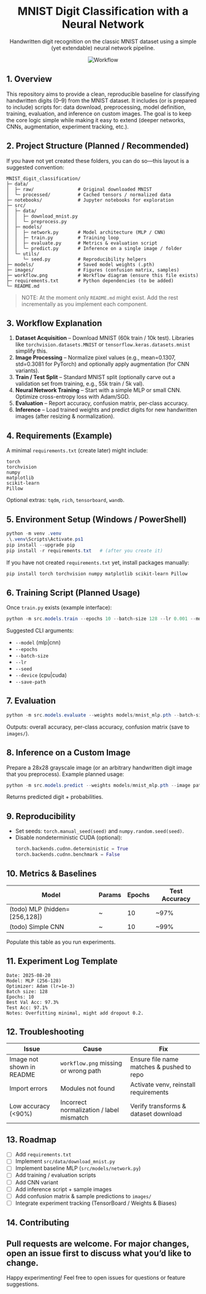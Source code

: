 ﻿<div align="center">

# MNIST Digit Classification with a Neural Network

Handwritten digit recognition on the classic MNIST dataset using a simple (yet extendable) neural network pipeline.

![Workflow](workflow.png)

</div>

## 1. Overview
This repository aims to provide a clean, reproducible baseline for classifying handwritten digits (0–9) from the MNIST dataset. It includes (or is prepared to include) scripts for: data download, preprocessing, model definition, training, evaluation, and inference on custom images. The goal is to keep the core logic simple while making it easy to extend (deeper networks, CNNs, augmentation, experiment tracking, etc.).

## 2. Project Structure (Planned / Recommended)
If you have not yet created these folders, you can do so—this layout is a suggested convention:

```
MNIST_digit_classification/
├─ data/
│  ├─ raw/                # Original downloaded MNIST
│  └─ processed/          # Cached tensors / normalized data
├─ notebooks/             # Jupyter notebooks for exploration
├─ src/
│  ├─ data/
│  │  ├─ download_mnist.py
│  │  └─ preprocess.py
│  ├─ models/
│  │  ├─ network.py       # Model architecture (MLP / CNN)
│  │  ├─ train.py         # Training loop
│  │  ├─ evaluate.py      # Metrics & evaluation script
│  │  └─ predict.py       # Inference on a single image / folder
│  └─ utils/
│     └─ seed.py          # Reproducibility helpers
├─ models/                # Saved model weights (.pth)
├─ images/                # Figures (confusion matrix, samples)
├─ workflow.png           # Workflow diagram (ensure this file exists)
├─ requirements.txt       # Python dependencies (to be added)
└─ README.md
```

> NOTE: At the moment only `README.md` might exist. Add the rest incrementally as you implement each component.

## 3. Workflow Explanation
1. **Dataset Acquisition** – Download MNIST (60k train / 10k test). Libraries like `torchvision.datasets.MNIST` or `tensorflow.keras.datasets.mnist` simplify this.
2. **Image Processing** – Normalize pixel values (e.g., mean=0.1307, std=0.3081 for PyTorch) and optionally apply augmentation (for CNN variants).
3. **Train / Test Split** – Standard MNIST split (optionally carve out a validation set from training, e.g., 55k train / 5k val).
4. **Neural Network Training** – Start with a simple MLP or small CNN. Optimize cross-entropy loss with Adam/SGD.
5. **Evaluation** – Report accuracy, confusion matrix, per-class accuracy.
6. **Inference** – Load trained weights and predict digits for new handwritten images (after resizing & normalization).

## 4. Requirements (Example)
A minimal `requirements.txt` (create later) might include:
```
torch
torchvision
numpy
matplotlib
scikit-learn
Pillow
```
Optional extras: `tqdm`, `rich`, `tensorboard`, `wandb`.

## 5. Environment Setup (Windows / PowerShell)
```powershell
python -m venv .venv
.\.venv\Scripts\Activate.ps1
pip install --upgrade pip
pip install -r requirements.txt   # (after you create it)
```

If you have not created `requirements.txt` yet, install packages manually:
```powershell
pip install torch torchvision numpy matplotlib scikit-learn Pillow
```

## 6. Training Script (Planned Usage)
Once `train.py` exists (example interface):
```powershell
python -m src.models.train --epochs 10 --batch-size 128 --lr 0.001 --model mlp --save-path models/mnist_mlp.pth
```
Suggested CLI arguments:
* `--model` (mlp|cnn)
* `--epochs`
* `--batch-size`
* `--lr`
* `--seed`
* `--device` (cpu|cuda)
* `--save-path`

## 7. Evaluation
```powershell
python -m src.models.evaluate --weights models/mnist_mlp.pth --batch-size 512 --device cpu
```
Outputs: overall accuracy, per-class accuracy, confusion matrix (save to `images/`).

## 8. Inference on a Custom Image
Prepare a 28x28 grayscale image (or an arbitrary handwritten digit image that you preprocess). Example planned usage:
```powershell
python -m src.models.predict --weights models/mnist_mlp.pth --image path/to/digit.png
```
Returns predicted digit + probabilities.

## 9. Reproducibility
* Set seeds: `torch.manual_seed(seed)` and `numpy.random.seed(seed)`.
* Disable nondeterministic CUDA (optional):
	```python
	torch.backends.cudnn.deterministic = True
	torch.backends.cudnn.benchmark = False
	```

## 10. Metrics & Baselines
| Model | Params | Epochs | Test Accuracy |
|-------|--------|--------|---------------|
| (todo) MLP (hidden=[256,128]) | ~ | 10 | ~97% |
| (todo) Simple CNN | ~ | 10 | ~99% |

Populate this table as you run experiments.

## 11. Experiment Log Template
```
Date: 2025-08-20
Model: MLP (256-128)
Optimizer: Adam (lr=1e-3)
Batch size: 128
Epochs: 10
Best Val Acc: 97.3%
Test Acc: 97.1%
Notes: Overfitting minimal, might add dropout 0.2.
```

## 12. Troubleshooting
| Issue | Cause | Fix |
|-------|-------|-----|
| Image not shown in README | `workflow.png` missing or wrong path | Ensure file name matches & pushed to repo |
| Import errors | Modules not found | Activate venv, reinstall requirements |
| Low accuracy (<90%) | Incorrect normalization / label mismatch | Verify transforms & dataset download |

## 13. Roadmap
- [ ] Add `requirements.txt`
- [ ] Implement `src/data/download_mnist.py`
- [ ] Implement baseline MLP (`src/models/network.py`)
- [ ] Add training / evaluation scripts
- [ ] Add CNN variant
- [ ] Add inference script + sample images
- [ ] Add confusion matrix & sample predictions to `images/`
- [ ] Integrate experiment tracking (TensorBoard / Weights & Biases)

## 14. Contributing
Pull requests are welcome. For major changes, open an issue first to discuss what you’d like to change.
---
Happy experimenting! Feel free to open issues for questions or feature suggestions.


